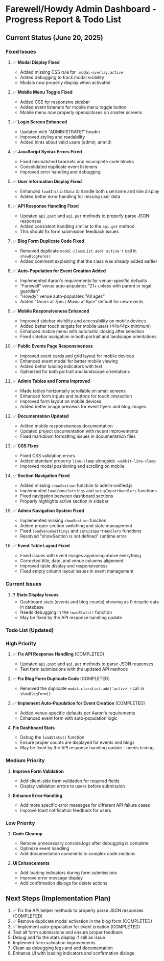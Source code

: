 # Farewell/Howdy Admin Dashboard - Progress Report & Todo List

## Current Status (June 20, 2025)

### Fixed Issues

1. ✅ **Modal Display Fixed**
   - Added missing CSS rule for `.modal-overlay.active`
   - Added debugging to track modal visibility
   - Modals now properly display when activated

2. ✅ **Mobile Menu Toggle Fixed**
   - Added CSS for responsive sidebar
   - Added event listeners for mobile menu toggle button
   - Mobile menu now properly opens/closes on smaller screens

3. ✅ **Login Screen Enhanced**
   - Updated with "ADMINISTRATE!" header
   - Improved styling and readability
   - Added hints about valid users (admin, anmid)

4. ✅ **JavaScript Syntax Errors Fixed**
   - Fixed mismatched brackets and incomplete code blocks
   - Consolidated duplicate event listeners
   - Improved error handling and debugging

5. ✅ **User Information Display Fixed**
   - Enhanced `loadInitialData` to handle both username and role display
   - Added better error handling for missing user data

6. ✅ **API Response Handling Fixed**
   - Updated `api.post` and `api.put` methods to properly parse JSON responses
   - Added consistent handling similar to the `api.get` method
   - This should fix form submission feedback issues

7. ✅ **Blog Form Duplicate Code Fixed**
   - Removed duplicate `modal.classList.add('active')` call in `showBlogForm()`
   - Added comment explaining that the class was already added earlier

8. ✅ **Auto-Population for Event Creation Added**
   - Implemented Aaron's requirements for venue-specific defaults
   - "Farewell" venue auto-populates "21+ unless with parent or legal guardian"
   - "Howdy" venue auto-populates "All ages"
   - Added "Doors at 7pm / Music at 8pm" default for new events

9. ✅ **Mobile Responsiveness Enhanced**
   - Improved sidebar visibility and accessibility on mobile devices
   - Added better touch targets for mobile users (44x44px minimum)
   - Enhanced mobile menu with automatic closing after selection
   - Fixed sidebar navigation in both portrait and landscape orientations

10. ✅ **Public Events Page Responsiveness**
    - Improved event cards and grid layout for mobile devices
    - Enhanced event modal for better mobile viewing
    - Added better loading indicators with text
    - Optimized for both portrait and landscape orientations

11. ✅ **Admin Tables and Forms Improved**
    - Made tables horizontally scrollable on small screens
    - Enhanced form inputs and buttons for touch interaction
    - Improved form layout on mobile devices
    - Added better image previews for event flyers and blog images

12. ✅ **Documentation Updated**
    - Added mobile responsiveness documentation
    - Updated project documentation with recent improvements
    - Fixed markdown formatting issues in documentation files

13. ✅ **CSS Fixes**
    - Fixed CSS validation errors
    - Added standard property `line-clamp` alongside `-webkit-line-clamp`
    - Improved modal positioning and scrolling on mobile

14. ✅ **Section Navigation Fixed**
    - Added missing `showSection` function to admin-unified.js
    - Implemented `loadVenueSettings` and `setupImportHandlers` functions
    - Fixed navigation between dashboard sections
    - Properly highlights active section in sidebar

15. ✅ **Admin Navigation System Fixed**
    - Implemented missing `showSection` function
    - Added proper section switching and state management
    - Fixed `loadVenueSettings` and `setupImportHandlers` functions
    - Resolved "showSection is not defined" runtime error

16. ✅ **Event Table Layout Fixed**
    - Fixed issues with event images appearing above everything
    - Corrected title, date, and venue columns alignment
    - Improved table display and responsiveness
    - Fixed empty column layout issues in event management

### Current Issues

1. ❓ **Stats Display Issues**
   - Dashboard stats (events and blog counts) showing as 0 despite data in database
   - Needs debugging in the `loadStats()` function
   - May be fixed by the API response handling update

### Todo List (Updated)

### High Priority

1. ✅ **Fix API Response Handling** (COMPLETED)
   - Updated `api.post` and `api.put` methods to parse JSON responses
   - Test form submissions with the updated API methods

2. ✅ **Fix Blog Form Duplicate Code** (COMPLETED)
   - Removed the duplicate `modal.classList.add('active')` call in `showBlogForm()`

3. ✅ **Implement Auto-Population for Event Creation** (COMPLETED)
   - Added venue-specific defaults per Aaron's requirements
   - Enhanced event form with auto-population logic

4. **Fix Dashboard Stats**
   - Debug the `loadStats()` function
   - Ensure proper counts are displayed for events and blogs
   - May be fixed by the API response handling update - needs testing

### Medium Priority

1. **Improve Form Validation**
   - Add client-side form validation for required fields
   - Display validation errors to users before submission

2. **Enhance Error Handling**
   - Add more specific error messages for different API failure cases
   - Improve toast notification feedback for users

### Low Priority

1. **Code Cleanup**
   - Remove unnecessary console.logs after debugging is complete
   - Optimize event handling
   - Add documentation comments to complex code sections

2. **UI Enhancements**
   - Add loading indicators during form submissions
   - Improve error message display
   - Add confirmation dialogs for delete actions

## Next Steps (Implementation Plan)

1. ✅ Fix the API helper methods to properly parse JSON responses (COMPLETED)
2. ✅ Remove duplicate modal activation in the blog form (COMPLETED)
3. ✅ Implement auto-population for event creation (COMPLETED)
4. Test all form submissions and ensure proper feedback
5. Debug and fix the stats display if still an issue
6. Implement form validation improvements
7. Clean up debugging logs and add documentation
8. Enhance UI with loading indicators and confirmation dialogs
